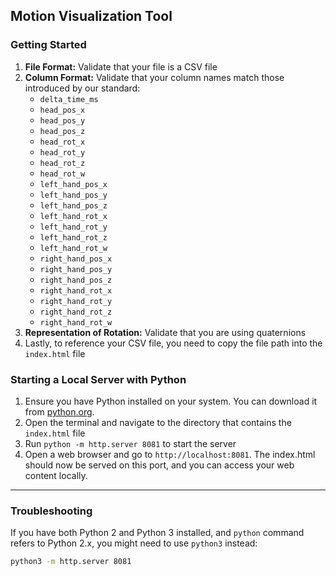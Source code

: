 ## Motion Visualization Tool

### Getting Started
1. **File Format:** Validate that your file is a CSV file
2. **Column Format:** Validate that your column names match those introduced by our standard:
   - `delta_time_ms`
   - `head_pos_x`
   - `head_pos_y`
   - `head_pos_z`
   - `head_rot_x`
   - `head_rot_y`
   - `head_rot_z`
   - `head_rot_w`
   - `left_hand_pos_x`
   - `left_hand_pos_y`
   - `left_hand_pos_z`
   - `left_hand_rot_x`
   - `left_hand_rot_y`
   - `left_hand_rot_z`
   - `left_hand_rot_w`
   - `right_hand_pos_x`
   - `right_hand_pos_y`
   - `right_hand_pos_z`
   - `right_hand_rot_x`
   - `right_hand_rot_y`
   - `right_hand_rot_z`
   - `right_hand_rot_w`
3. **Representation of Rotation:** Validate that you are using quaternions
4. Lastly, to reference your CSV file, you need to copy the file path into the `index.html` file

### Starting a Local Server with Python
1. Ensure you have Python installed on your system. You can download it from [python.org](https://www.python.org/).
2. Open the terminal and navigate to the directory that contains the `index.html` file
3. Run `python -m http.server 8081` to start the server
4. Open a web browser and go to `http://localhost:8081`. The index.html should now be served on this port, and you can access your web content locally.

---

### Troubleshooting
If you have both Python 2 and Python 3 installed, and `python` command refers to Python 2.x, 
you might need to use `python3` instead: 
```bash
python3 -m http.server 8081
```
